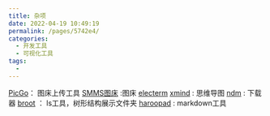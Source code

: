 ```yaml
---
title: 杂项
date: 2022-04-19 10:49:19
permalink: /pages/5742e4/
categories:
  - 开发工具
  - 可视化工具
tags:
  - 
---
```

[PicGo](https://github.com/Molunerfinn/PicGo)： 图床上传工具
[SMMS图床](https://sm.ms) :图床
[electerm](https://electerm.html5beta.com/)
[xmind](https://www.xmind.cn/) : 思维导图
[ndm](https://www.neatdownloadmanager.com/index.php/en/) : 下载器
[broot](https://dystroy.org/broot/) ： ls工具，树形结构展示文件夹
[haroopad](http://pad.haroopress.com/) : markdown工具